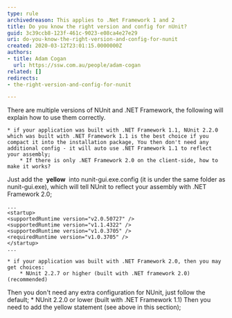 ```yaml
---
type: rule
archivedreason: This applies to .Net Framework 1 and 2
title: Do you know the right version and config for nUnit?
guid: 3c39ccb8-123f-461c-9023-e08ca4e27e29
uri: do-you-know-the-right-version-and-config-for-nunit
created: 2020-03-12T23:01:15.0000000Z
authors:
- title: Adam Cogan
  url: https://ssw.com.au/people/adam-cogan
related: []
redirects:
- the-right-version-and-config-for-nunit

---
```


There are multiple versions of NUnit and .NET Framework, the following will explain how to use them correctly.

<!--endintro-->

    * if your application was built with .NET Framework 1.1, NUnit 2.2.0 which was built with .NET Framework 1.1 is the best choice if you compact it into the installation package, You then don't need any additional config - it will auto use .NET Framework 1.1 to reflect your assembly;
        * If there is only .NET Framework 2.0 on the client-side, how to make it works?
Just add the  **yellow**  into nunit-gui.exe.config (it is under the same folder as nunit-gui.exe), which will tell NUnit to reflect your assembly with .NET Framework 2.0;



```
...
<startup>
<supportedRuntime version="v2.0.50727" />
<supportedRuntime version="v1.1.4322" />
<supportedRuntime version="v1.0.3705" />
<requiredRuntime version="v1.0.3705" />
</startup>
...
```


    * if your application was built with .NET Framework 2.0, then you may get choices:
        * NUnit 2.2.7 or higher (built with .NET framework 2.0) (recommended)
Then you don't need any extra configuration for NUnit, just follow the default;
        * NUnit 2.2.0 or lower (built with .NET Framework 1.1)
Then you need to add the yellow statement (see above in this section);
